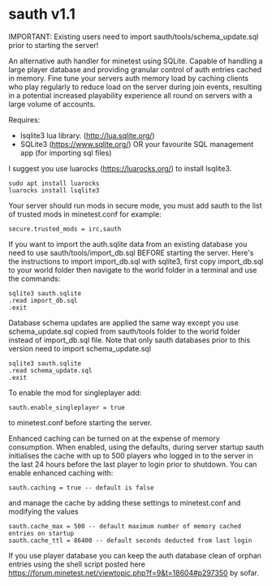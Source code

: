 # sauth v1.1

IMPORTANT: Existing users need to import sauth/tools/schema_update.sql prior to starting the server!

An alternative auth handler for minetest using SQLite. Capable of handling a large player database and providing granular control of auth entries cached in memory. Fine tune your servers auth memory load by caching clients who play regularly to reduce load on the server during join events, resulting in a potential increased playability experience all round on servers with a large volume of accounts. 

Requires: 

* lsqlite3 lua library. (http://lua.sqlite.org/)
* SQLite3 (https://www.sqlite.org/) OR your favourite SQL management app (for importing sql files)

I suggest you use luarocks (https://luarocks.org/) to install lsqlite3.

	sudo apt install luarocks
	luarocks install lsqlite3

Your server should run mods in secure mode, you must add sauth to the list of trusted mods in minetest.conf for example:

	secure.trusted_mods = irc,sauth

If you want to import the auth.sqlite data from an existing database you need to use sauth/tools/import_db.sql BEFORE starting the server. Here's the instructions to import import_db.sql with sqlite3, first copy import_db.sql to your world folder then navigate to the world folder in a terminal and use the commands:

    sqlite3 sauth.sqlite
    .read import_db.sql
    .exit

Database schema updates are applied the same way except you use schema_update.sql copied from sauth/tools folder to the world folder instead of import_db.sql file. Note that only sauth databases prior to this version need to import schema_update.sql

    sqlite3 sauth.sqlite
    .read schema_update.sql
    .exit

To enable the mod for singleplayer add:

	sauth.enable_singleplayer = true

to minetest.conf before starting the server. 

Enhanced caching can be turned on at the expense of memory consumption. When enabled, using the defaults, during server startup sauth initialises the cache with up to 500 players who logged in to the server in the last 24 hours before the last player to login prior to shutdown. You can enable enhanced caching with:

	sauth.caching = true -- default is false
	
and manage the cache by adding these settings to minetest.conf and modifying the values

	sauth.cache_max = 500 -- default maximum number of memory cached entries on startup
	sauth.cache_ttl = 86400 -- default seconds deducted from last login

If you use player database you can keep the auth database clean of orphan entries using the shell script posted
here https://forum.minetest.net/viewtopic.php?f=9&t=18604#p297350 by sofar.
